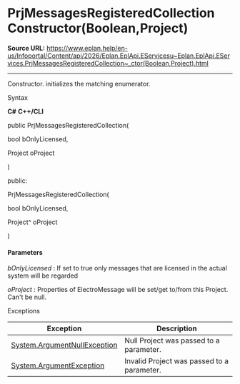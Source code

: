 # PrjMessagesRegisteredCollection Constructor(Boolean,Project)

**Source URL:** https://www.eplan.help/en-us/Infoportal/Content/api/2026/Eplan.EplApi.EServicesu~Eplan.EplApi.EServices.PrjMessagesRegisteredCollection~_ctor(Boolean,Project).html

---

Constructor. initializes the matching enumerator.

Syntax

**C#**
**C++/CLI**


public PrjMessagesRegisteredCollection( 

   bool bOnlyLicensed,

   Project oProject

)

public:

PrjMessagesRegisteredCollection( 

   bool bOnlyLicensed,

   Project^ oProject

)


#### Parameters

*bOnlyLicensed*
:   If set to true only messages that are licensed in the actual system will be regarded

*oProject*
:   Properties of ElectroMessage will be set/get to/from this Project. Can't be null.

Exceptions

| Exception | Description |
| --- | --- |
| [System.ArgumentNullException](#) | Null Project was passed to a parameter. |
| [System.ArgumentException](#) | Invalid Project was passed to a parameter. |
